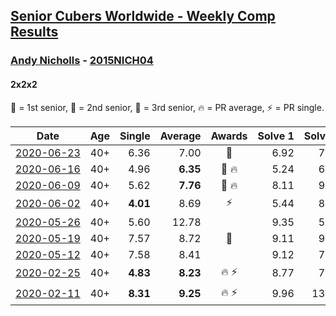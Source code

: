 <style>table {white-space: nowrap;}</style>

## [Senior Cubers Worldwide - Weekly Comp Results](/scw-comp/results/)
### [Andy Nicholls](../andy_nicholls.md) - [2015NICH04](https://www.worldcubeassociation.org/persons/2015NICH04?event=222)
#### 2x2x2

🥇 = 1st senior, 🥈 = 2nd senior, 🥉 = 3rd senior, 🔥 = PR average, ⚡ = PR single.

| Date | Age | Single | Average | Awards | Solve 1 | Solve 2 | Solve 3 | Solve 4 | Solve 5 | Video |
| :--: | :--: | --: | --: | :--: | --: | --: | --: | --: | --: | :-- |
| [2020-06-23](../../results/222/2020-06-23.md) | 40+ | 6.36 | 7.00 | 🥈 | 6.92 | 7.18 | 7.57 | 6.91 | 6.36 | [Link](https://www.facebook.com/events/722150235200875/permalink/726569754758923/) |
| [2020-06-16](../../results/222/2020-06-16.md) | 40+ | 4.96 | **6.35** | 🥈 🔥 | 5.24 | 6.79 | 4.96 | 10.13 | 7.03 | [Link](https://www.facebook.com/events/604103587178706/permalink/606533430269055/) |
| [2020-06-09](../../results/222/2020-06-09.md) | 40+ | 5.62 | **7.76** | 🥈 🔥 | 8.11 | 9.54 | 8.70 | 5.62 | 6.48 | [Link](https://www.facebook.com/events/903549840109576/permalink/904307953367098/) |
| [2020-06-02](../../results/222/2020-06-02.md) | 40+ | **4.01** | 8.69 | ⚡ | 5.44 | 8.83 | 15.67 | 11.80 | **4.01** | [Link](https://www.facebook.com/events/3373950429496747/permalink/3374555602769563/) |
| [2020-05-26](../../results/222/2020-05-26.md) | 40+ | 5.60 | 12.78 |  | 9.35 | 5.60 | 13.12 | 19.46 | 15.88 | [Link](https://www.facebook.com/events/688407551989463/permalink/690033871826831/) |
| [2020-05-19](../../results/222/2020-05-19.md) | 40+ | 7.57 | 8.72 | 🥉 | 9.11 | 9.50 | 8.31 | 8.73 | 7.57 | [Link](https://www.facebook.com/events/1880761498725633/permalink/1884034971731619/) |
| [2020-05-12](../../results/222/2020-05-12.md) | 40+ | 7.58 | 8.41 |  | 9.12 | 7.58 | 8.05 | 8.05 | 9.57 | [Link](https://www.facebook.com/events/546188069600739/permalink/546943102858569/) |
| [2020-02-25](../../results/222/2020-02-25.md) | 40+ | **4.83** | **8.23** | 🔥 ⚡ | 8.77 | 7.04 | 13.69 | 8.87 | **4.83** | [Link](https://www.facebook.com/events/2972213492840148/permalink/2980371598691004/) |
| [2020-02-11](../../results/222/2020-02-11.md) | 40+ | **8.31** | **9.25** | 🔥 ⚡ | 9.96 | 13.22 | 8.36 | **8.31** | 9.42 | [Link](https://www.facebook.com/events/176704156956327/permalink/177170673576342/) |


<!-- Global site tag (gtag.js) - Google Analytics -->
<script async src="https://www.googletagmanager.com/gtag/js?id=UA-86348435-3"></script>
<script>window.dataLayer = window.dataLayer || []; function gtag() {dataLayer.push(arguments);} gtag('js', new Date()); gtag('config', 'UA-86348435-3');</script>
